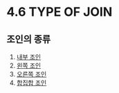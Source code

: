 # 4.6 TYPE OF JOIN

##  조인의 종류

1. [내부 조인](https://congruous-parcel-450.notion.site/0fb785de69be4d0c8ba141d8bfa06868?pvs=4) <br/>
2. [왼쪽 조인](https://congruous-parcel-450.notion.site/e1daa0c3c71c468f869b1e99a1ffc064?pvs=4)<br/>
3. [오른쪽 조인](https://congruous-parcel-450.notion.site/e007bfbaf5bb4972a332a1f5228d4329?pvs=4)<br/>
4. [합집합 조인](https://congruous-parcel-450.notion.site/fba7ea787b2f4420a9915666c6ecb855?pvs=4)<br/>
